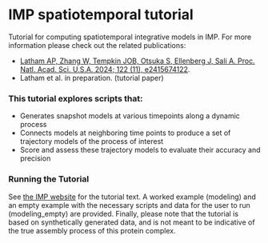 # IMP spatiotemporal tutorial

Tutorial for computing spatiotemporal integrative models in IMP. For more information please check out the related publications:
* [Latham AP, Zhang W, Tempkin JOB, Otsuka S, Ellenberg J, Sali A. Proc. Natl. Acad. Sci. U.S.A. 2024; 122 (11), e2415674122](https://www.pnas.org/doi/abs/10.1073/pnas.2415674122).
* Latham et al. in preparation. (tutorial paper)

### This tutorial explores scripts that:
* Generates snapshot models at various timepoints along a dynamic process
* Connects models at neighboring time points to produce a set of trajectory models of the process of interest
* Score and assess these trajectory models to evaluate their accuracy and precision

### Running the Tutorial
See [the IMP website](https://integrativemodeling.org/tutorials/spatiotemporal/) for the tutorial text.
A worked example (modeling) and an empty example with the necessary scripts and data for the user to run (modeling_empty) are provided.
Finally, please note that the tutorial is based on synthetically generated data, and is not meant to be indicative of the true assembly process of this protein complex.
